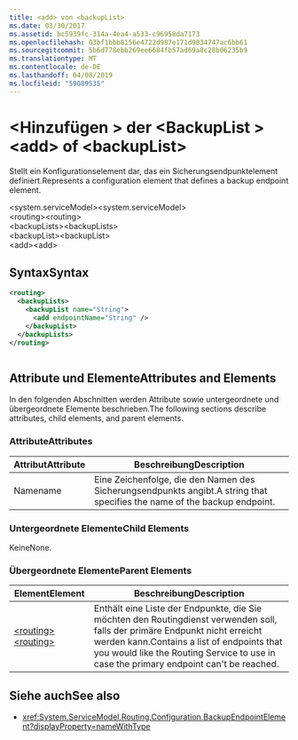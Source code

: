 ```yaml
---
title: <add> von <backupList>
ms.date: 03/30/2017
ms.assetid: bc5939fc-314a-4ea4-a533-c96958da7173
ms.openlocfilehash: 03bf1bbb8156e4722d987e171d9034747ac6bb61
ms.sourcegitcommit: 5b6d778ebb269ee6684fb57ad69a8c28b06235b9
ms.translationtype: MT
ms.contentlocale: de-DE
ms.lasthandoff: 04/08/2019
ms.locfileid: "59089535"
---
```

# <a name="add-of-backuplist"></a><span data-ttu-id="04ad9-102">\<Hinzufügen > der \<BackupList ></span><span class="sxs-lookup"><span data-stu-id="04ad9-102">\<add> of \<backupList></span></span>
<span data-ttu-id="04ad9-103">Stellt ein Konfigurationselement dar, das ein Sicherungsendpunktelement definiert.</span><span class="sxs-lookup"><span data-stu-id="04ad9-103">Represents a configuration element that defines a backup endpoint element.</span></span>  
  
 <span data-ttu-id="04ad9-104">\<system.serviceModel></span><span class="sxs-lookup"><span data-stu-id="04ad9-104">\<system.serviceModel></span></span>  
<span data-ttu-id="04ad9-105">\<routing></span><span class="sxs-lookup"><span data-stu-id="04ad9-105">\<routing></span></span>  
<span data-ttu-id="04ad9-106">\<backupLists></span><span class="sxs-lookup"><span data-stu-id="04ad9-106">\<backupLists></span></span>  
<span data-ttu-id="04ad9-107">\<backupList></span><span class="sxs-lookup"><span data-stu-id="04ad9-107">\<backupList></span></span>  
<span data-ttu-id="04ad9-108">\<add></span><span class="sxs-lookup"><span data-stu-id="04ad9-108">\<add></span></span>  
  
## <a name="syntax"></a><span data-ttu-id="04ad9-109">Syntax</span><span class="sxs-lookup"><span data-stu-id="04ad9-109">Syntax</span></span>  
  
```xml  
<routing>
  <backupLists>
    <backupList name="String">
      <add endpointName="String" />
    </backupList>
  </backupLists>
</routing>
```  
  
```csharp  
```  
  
## <a name="attributes-and-elements"></a><span data-ttu-id="04ad9-110">Attribute und Elemente</span><span class="sxs-lookup"><span data-stu-id="04ad9-110">Attributes and Elements</span></span>  
 <span data-ttu-id="04ad9-111">In den folgenden Abschnitten werden Attribute sowie untergeordnete und übergeordnete Elemente beschrieben.</span><span class="sxs-lookup"><span data-stu-id="04ad9-111">The following sections describe attributes, child elements, and parent elements.</span></span>  
  
### <a name="attributes"></a><span data-ttu-id="04ad9-112">Attribute</span><span class="sxs-lookup"><span data-stu-id="04ad9-112">Attributes</span></span>  
  
|<span data-ttu-id="04ad9-113">Attribut</span><span class="sxs-lookup"><span data-stu-id="04ad9-113">Attribute</span></span>|<span data-ttu-id="04ad9-114">Beschreibung</span><span class="sxs-lookup"><span data-stu-id="04ad9-114">Description</span></span>|  
|---------------|-----------------|  
|<span data-ttu-id="04ad9-115">Name</span><span class="sxs-lookup"><span data-stu-id="04ad9-115">name</span></span>|<span data-ttu-id="04ad9-116">Eine Zeichenfolge, die den Namen des Sicherungsendpunkts angibt.</span><span class="sxs-lookup"><span data-stu-id="04ad9-116">A string that specifies the name of the backup endpoint.</span></span>|  
  
### <a name="child-elements"></a><span data-ttu-id="04ad9-117">Untergeordnete Elemente</span><span class="sxs-lookup"><span data-stu-id="04ad9-117">Child Elements</span></span>  
 <span data-ttu-id="04ad9-118">Keine</span><span class="sxs-lookup"><span data-stu-id="04ad9-118">None.</span></span>  
  
### <a name="parent-elements"></a><span data-ttu-id="04ad9-119">Übergeordnete Elemente</span><span class="sxs-lookup"><span data-stu-id="04ad9-119">Parent Elements</span></span>  
  
|<span data-ttu-id="04ad9-120">Element</span><span class="sxs-lookup"><span data-stu-id="04ad9-120">Element</span></span>|<span data-ttu-id="04ad9-121">Beschreibung</span><span class="sxs-lookup"><span data-stu-id="04ad9-121">Description</span></span>|  
|-------------|-----------------|  
|[<span data-ttu-id="04ad9-122">\<routing></span><span class="sxs-lookup"><span data-stu-id="04ad9-122">\<routing></span></span>](../../../../../docs/framework/configure-apps/file-schema/wcf/routing.md)|<span data-ttu-id="04ad9-123">Enthält eine Liste der Endpunkte, die Sie möchten den Routingdienst verwenden soll, falls der primäre Endpunkt nicht erreicht werden kann.</span><span class="sxs-lookup"><span data-stu-id="04ad9-123">Contains a list of endpoints that you would like the Routing Service to use in case the primary endpoint can't be reached.</span></span>|  
  
## <a name="see-also"></a><span data-ttu-id="04ad9-124">Siehe auch</span><span class="sxs-lookup"><span data-stu-id="04ad9-124">See also</span></span>

- <xref:System.ServiceModel.Routing.Configuration.BackupEndpointElement?displayProperty=nameWithType>
